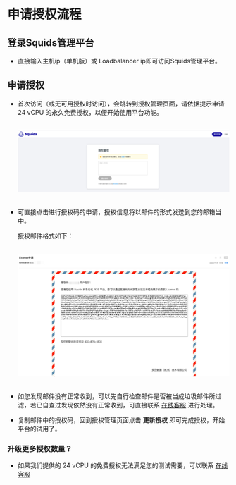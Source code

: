 # 申请授权流程

## 登录Squids管理平台

* 直接输入主机ip（单机版）或 Loadbalancer ip即可访问Squids管理平台。

## 申请授权

* 首次访问（或无可用授权时访问），会跳转到授权管理页面，请依据提示申请 24 vCPU 的永久免费授权，以便开始使用平台功能。

  &nbsp;
  ![img.png](./img/authorization-request.png)
  &nbsp;

* 可直接点击进行授权码的申请，授权信息将以邮件的形式发送到您的邮箱当中。

  授权邮件格式如下：

  &nbsp;
  ![img_1.png](./img/authorization-code.png)
  &nbsp;

* 如您发现邮件没有正常收到，可以先自行检查邮件是否被当成垃圾邮件所过滤，若已自查过发现依然没有正常收到，可直接联系 [在线客服](#) 进行处理。
* 复制邮件中的授权码，回到授权管理页面点击 **更新授权** 即可完成授权，开始平台的试用了。

### 升级更多授权数量？
* 如果我们提供的 24 vCPU 的免费授权无法满足您的测试需要，可以联系 [在线客服](#)
